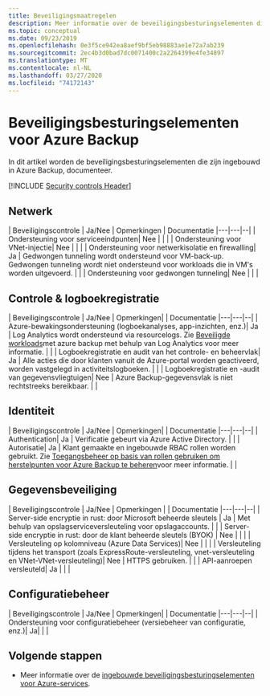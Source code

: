 ```yaml
---
title: Beveiligingsmaatregelen
description: Meer informatie over de beveiligingsbesturingselementen die worden gebruikt in de Azure Backup-service. Deze besturingselementen helpen de service beveiligingsproblemen te voorkomen, op te sporen en erop te reageren.
ms.topic: conceptual
ms.date: 09/23/2019
ms.openlocfilehash: 0e3f5ce942ea8aef9bf5eb98883ae1e72a7ab239
ms.sourcegitcommit: 2ec4b3d0bad7dc0071400c2a2264399e4fe34897
ms.translationtype: MT
ms.contentlocale: nl-NL
ms.lasthandoff: 03/27/2020
ms.locfileid: "74172143"
---
```

# <a name="security-controls-for-azure-backup"></a>Beveiligingsbesturingselementen voor Azure Backup

In dit artikel worden de beveiligingsbesturingselementen die zijn ingebouwd in Azure Backup, documenteer.

[!INCLUDE [Security controls Header](../../includes/security-controls-header.md)]

## <a name="network"></a>Netwerk

| Beveiligingscontrole | Ja/Nee | Opmerkingen | Documentatie
|---|---|--|
| Ondersteuning voor serviceeindpunten| Nee |  |  |
| Ondersteuning voor VNet-injectie| Nee |  |  |
| Ondersteuning voor netwerkisolatie en firewalling| Ja | Gedwongen tunneling wordt ondersteund voor VM-back-up. Gedwongen tunneling wordt niet ondersteund voor workloads die in VM's worden uitgevoerd. |  |
| Ondersteuning voor gedwongen tunneling| Nee |  |  |

## <a name="monitoring--logging"></a>Controle & logboekregistratie

| Beveiligingscontrole | Ja/Nee | Opmerkingen| | Documentatie
|---|---|--|
| Azure-bewakingsondersteuning (logboekanalyses, app-inzichten, enz.)| Ja | Log Analytics wordt ondersteund via resourcelogs. Zie [Beveiligde workloads](https://azure.microsoft.com/blog/monitor-all-azure-backup-protected-workloads-using-log-analytics/)met azure backup met behulp van Log Analytics voor meer informatie. |  |
| Logboekregistratie en audit van het controle- en beheervlak| Ja | Alle acties die door klanten vanuit de Azure-portal worden geactiveerd, worden vastgelegd in activiteitslogboeken. |  |
| Logboekregistratie en -audit van gegevensvliegtuigen| Nee | Azure Backup-gegevensvlak is niet rechtstreeks bereikbaar.  |  |

## <a name="identity"></a>Identiteit

| Beveiligingscontrole | Ja/Nee | Opmerkingen| | Documentatie
|---|---|--|
| Authentication| Ja | Verificatie gebeurt via Azure Active Directory. |  |
| Autorisatie| Ja | Klant gemaakte en ingebouwde RBAC rollen worden gebruikt. Zie [Toegangsbeheer op basis van rollen gebruiken om herstelpunten voor Azure Backup te beheren](/azure/backup/backup-rbac-rs-vault)voor meer informatie. |  |

## <a name="data-protection"></a>Gegevensbeveiliging

| Beveiligingscontrole | Ja/Nee | Opmerkingen | | Documentatie
|---|---|--|
| Server-side encryptie in rust: door Microsoft beheerde sleutels | Ja | Met behulp van opslagserviceversleuteling voor opslagaccounts. |  |
| Server-side encryptie in rust: door de klant beheerde sleutels (BYOK) | Nee |  |  |
| Versleuteling op kolomniveau (Azure Data Services)| Nee |  |  |
| Versleuteling tijdens het transport (zoals ExpressRoute-versleuteling, vnet-versleuteling en VNet-VNet-versleuteling)| Nee | HTTPS gebruiken. |  |
| API-aanroepen versleuteld| Ja |  |  |

## <a name="configuration-management"></a>Configuratiebeheer

| Beveiligingscontrole | Ja/Nee | Opmerkingen| | Documentatie
|---|---|--|
| Ondersteuning voor configuratiebeheer (versiebeheer van configuratie, enz.)| Ja|  |  |

## <a name="next-steps"></a>Volgende stappen

- Meer informatie over de [ingebouwde beveiligingsbesturingselementen voor Azure-services](../security/fundamentals/security-controls.md).
